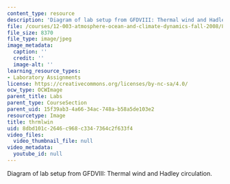 ```yaml
---
content_type: resource
description: 'Diagram of lab setup from GFDVIII: Thermal wind and Hadley circulation.'
file: /courses/12-003-atmosphere-ocean-and-climate-dynamics-fall-2008/8dbd101c2646c968c3347364c2f633f4_thrmlwin.jpg
file_size: 8370
file_type: image/jpeg
image_metadata:
  caption: ''
  credit: ''
  image-alt: ''
learning_resource_types:
- Laboratory Assignments
license: https://creativecommons.org/licenses/by-nc-sa/4.0/
ocw_type: OCWImage
parent_title: Labs
parent_type: CourseSection
parent_uid: 15f39ab3-4a66-34ac-748a-b58a5de103e2
resourcetype: Image
title: thrmlwin
uid: 8dbd101c-2646-c968-c334-7364c2f633f4
video_files:
  video_thumbnail_file: null
video_metadata:
  youtube_id: null
---
```

Diagram of lab setup from GFDVIII: Thermal wind and Hadley circulation.